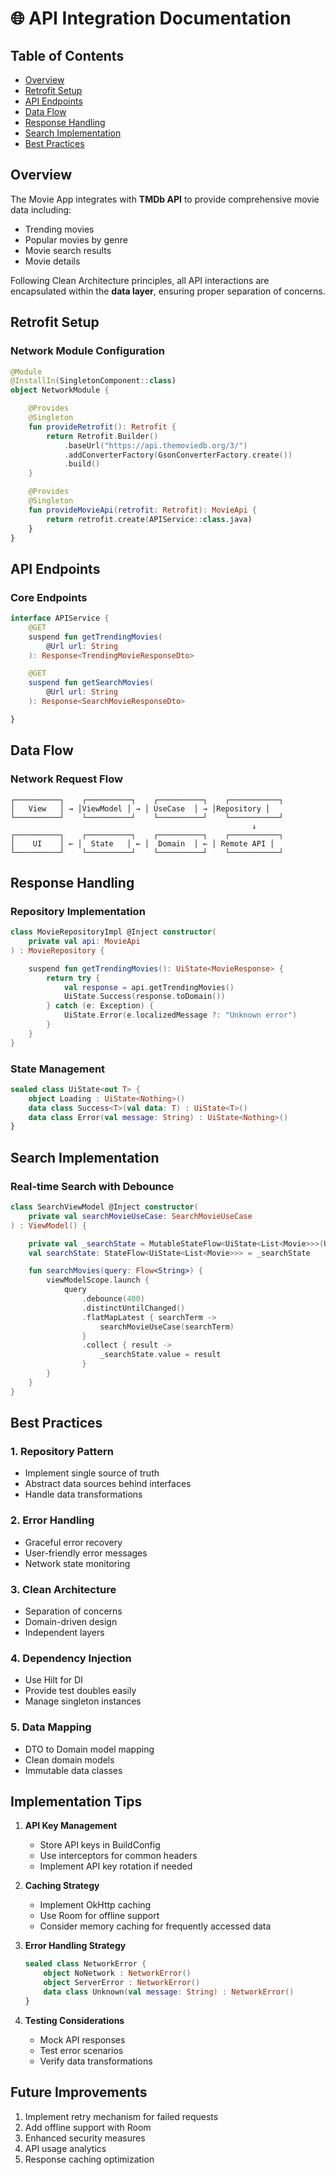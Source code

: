 # 🌐 API Integration Documentation

## Table of Contents
- [Overview](#overview)
- [Retrofit Setup](#retrofit-setup)
- [API Endpoints](#api-endpoints)
- [Data Flow](#data-flow)
- [Response Handling](#response-handling)
- [Search Implementation](#search-implementation)
- [Best Practices](#best-practices)

## Overview

The Movie App integrates with **TMDb API** to provide comprehensive movie data including:
- Trending movies
- Popular movies by genre
- Movie search results
- Movie details

Following Clean Architecture principles, all API interactions are encapsulated within the **data layer**, ensuring proper separation of concerns.

## Retrofit Setup

### Network Module Configuration
```kotlin
@Module
@InstallIn(SingletonComponent::class)
object NetworkModule {

    @Provides
    @Singleton
    fun provideRetrofit(): Retrofit {
        return Retrofit.Builder()
            .baseUrl("https://api.themoviedb.org/3/")
            .addConverterFactory(GsonConverterFactory.create())
            .build()
    }

    @Provides
    @Singleton
    fun provideMovieApi(retrofit: Retrofit): MovieApi {
        return retrofit.create(APIService::class.java)
    }
}
```

## API Endpoints

### Core Endpoints
```kotlin
interface APIService {
    @GET
    suspend fun getTrendingMovies(
        @Url url: String
    ): Response<TrendingMovieResponseDto>

    @GET
    suspend fun getSearchMovies(
        @Url url: String
    ): Response<SearchMovieResponseDto>

}
```

## Data Flow

### Network Request Flow
```
┌──────────┐    ┌──────────┐    ┌──────────┐    ┌───────────┐
│   View   │ → │ViewModel │ → │ UseCase  │ → │Repository │
└──────────┘    └──────────┘    └──────────┘    └───────────┘
                                                      ↓
┌──────────┐    ┌──────────┐    ┌──────────┐    ┌───────────┐
│    UI    │ ← │  State   │ ← │  Domain  │ ← │ Remote API │
└──────────┘    └──────────┘    └──────────┘    └───────────┘
```

## Response Handling

### Repository Implementation
```kotlin
class MovieRepositoryImpl @Inject constructor(
    private val api: MovieApi
) : MovieRepository {

    suspend fun getTrendingMovies(): UiState<MovieResponse> {
        return try {
            val response = api.getTrendingMovies()
            UiState.Success(response.toDomain())
        } catch (e: Exception) {
            UiState.Error(e.localizedMessage ?: "Unknown error")
        }
    }
}
```

### State Management
```kotlin
sealed class UiState<out T> {
    object Loading : UiState<Nothing>()
    data class Success<T>(val data: T) : UiState<T>()
    data class Error(val message: String) : UiState<Nothing>()
}
```

## Search Implementation

### Real-time Search with Debounce
```kotlin
class SearchViewModel @Inject constructor(
    private val searchMovieUseCase: SearchMovieUseCase
) : ViewModel() {

    private val _searchState = MutableStateFlow<UiState<List<Movie>>>(UiState.Loading)
    val searchState: StateFlow<UiState<List<Movie>>> = _searchState

    fun searchMovies(query: Flow<String>) {
        viewModelScope.launch {
            query
                .debounce(400)
                .distinctUntilChanged()
                .flatMapLatest { searchTerm ->
                    searchMovieUseCase(searchTerm)
                }
                .collect { result ->
                    _searchState.value = result
                }
        }
    }
}
```

## Best Practices

### 1. Repository Pattern
- Implement single source of truth
- Abstract data sources behind interfaces
- Handle data transformations

### 2. Error Handling
- Graceful error recovery
- User-friendly error messages
- Network state monitoring

### 3. Clean Architecture
- Separation of concerns
- Domain-driven design
- Independent layers

### 4. Dependency Injection
- Use Hilt for DI
- Provide test doubles easily
- Manage singleton instances

### 5. Data Mapping
- DTO to Domain model mapping
- Clean domain models
- Immutable data classes

## Implementation Tips

1. **API Key Management**
    - Store API keys in BuildConfig
    - Use interceptors for common headers
    - Implement API key rotation if needed

2. **Caching Strategy**
    - Implement OkHttp caching
    - Use Room for offline support
    - Consider memory caching for frequently accessed data

3. **Error Handling Strategy**
   ```kotlin
   sealed class NetworkError {
       object NoNetwork : NetworkError()
       object ServerError : NetworkError()
       data class Unknown(val message: String) : NetworkError()
   }
   ```

4. **Testing Considerations**
    - Mock API responses
    - Test error scenarios
    - Verify data transformations

## Future Improvements

1. Implement retry mechanism for failed requests
2. Add offline support with Room
3. Enhanced security measures
4. API usage analytics
5. Response caching optimization